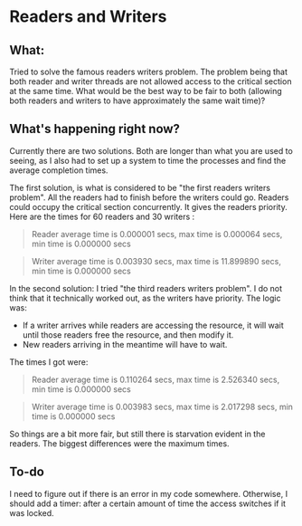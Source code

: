 # Readers and Writers

## What:
Tried to solve the famous readers writers problem. The problem being that both reader and writer threads are not allowed access to the 
critical section at the same time. What would be the best way to be fair to both (allowing both readers and writers to have approximately 
the same wait time)?

## What's happening right now?
Currently there are two solutions. Both are longer than what you are used to seeing, as I also had to set up a system to time the processes and find 
the average completion times.

The first solution, is what is considered to be "the first readers writers problem". All the readers had to finish before the writers could go. 
Readers could occupy the critical section concurrently. It gives the readers priority. 
Here are the times for 60 readers and 30 writers :
> Reader average time is 0.000001 secs,  max time is 0.000064 secs, 
>  min time is 0.000000 secs 
 
> Writer average time is 0.003930 secs, 
>  max time is 11.899890 secs,
>  min time is 0.000000 secs 

In the second solution: I tried "the third readers writers problem". I do not think that it technically worked out, as the writers have
priority. The logic was: 
- If a writer arrives while readers are accessing the resource, it will wait until those readers free the resource, and then modify it.  
- New readers arriving in the meantime will have to wait.

The times I got were: 
>  Reader average time is 0.110264 secs, 
>   max time is 2.526340 secs, 
>   min time is 0.000000 secs 
 
> Writer average time is 0.003983 secs, 
>  max time is 2.017298 secs, 
>  min time is 0.000000 secs 

So things are a bit more fair, but still there is starvation evident in the readers. The biggest differences were the maximum times.

## To-do

I need to figure out if there is an error in my code somewhere. Otherwise, I should add a timer:
after a certain amount of time the access switches if it was locked.
